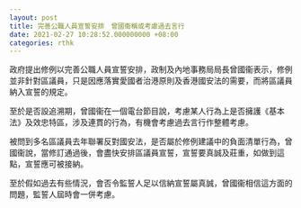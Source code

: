 ```yaml
---
layout: post
title: 完善公職人員宣誓安排　曾國衞稱或考慮過去言行
date: 2021-02-27 10:28:52.000000000 +08:00
categories: rthk
---
```


政府提出修例以完善公職人員宣誓安排，政制及內地事務局局長曾國衞表示，修例並非針對區議員，只是因應落實愛國者治港原則及香港國安法的需要，而將區議員納入宣誓的規定。

至於是否設追溯期，曾國衞在一個電台節目說，考慮某人行為上是否擁護《基本法》及效忠特區，涉及連貫的行為，有機會考慮過去言行作整體考慮。

被問到多名區議員去年聯署反對國安法，是否屬於修例建議中的負面清單行為，曾國衞說，當修訂通過後，會盡快安排區議員宣誓，宣誓要真誠及莊重，如做到這點，宣誓應可被接納。

至於假如過去有些情況，會否令監誓人足以信納宣誓屬真誠，曾國衞相信這方面的問題，監誓人屆時會一併考慮。
